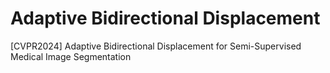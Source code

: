 # Adaptive Bidirectional Displacement
[CVPR2024] Adaptive Bidirectional Displacement for Semi-Supervised Medical Image Segmentation
